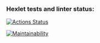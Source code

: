 ### Hexlet tests and linter status:

[![Actions Status](https://github.com/albezver/qa-auto-engineer-javascript-project-44/actions/workflows/hexlet-check.yml/badge.svg)](https://github.com/albezver/qa-auto-engineer-javascript-project-44/actions)

[![Maintainability](https://api.codeclimate.com/v1/badges/9cbae219707e15726ad5/maintainability)](https://codeclimate.com/github/albezver/qa-auto-engineer-javascript-project-44/maintainability)
